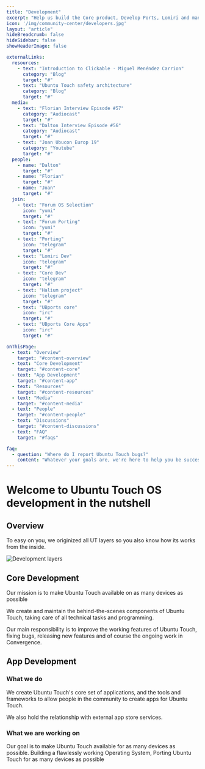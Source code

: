 ```yaml
---
title: "Development"
excerpt: "Help us build the Core product, Develop Ports, Lomiri and many more projects"
icon: '/img/community-center/developers.jpg'
layout: "article"
hideBreadcrumb: false
hideSidebar: false
showHeaderImage: false

externalLinks:
  resources:
    - text: "Introduction to Clickable - Miguel Menéndez Carrion"
      category: "Blog"
      target: "#"
    - text: "Ubuntu Touch safety architecture"
      category: "Blog"
      target: "#"
  media:
    - text: "Florian Interview Episode #57"
      category: "Audiocast"
      target: "#"
    - text: "Dalton Interview Episode #56"
      category: "Audiocast"
      target: "#"
    - text: "Joan Ubucon Europ 19"
      category: "Youtube"
      target: "#"
  people:
    - name: "Dalton"
      target: "#"
    - name: "Florian"
      target: "#"
    - name: "Joan"
      target: "#"
  join:
    - text: "Forum OS Selection"
      icon: "yumi"
      target: "#"
    - text: "Forum Porting"
      icon: "yumi"
      target: "#"
    - text: "Porting"
      icon: "telegram"
      target: "#"
    - text: "Lomiri Dev"
      icon: "telegram"
      target: "#"
    - text: "Core Dev"
      icon: "telegram"
      target: "#"
    - text: "Halium project"
      icon: "telegram"
      target: "#"
    - text: "UBports core"
      icon: "irc"
      target: "#"
    - text: "UBports Core Apps"
      icon: "irc"
      target: "#"

onThisPage:
  - text: "Overview"
    target: "#content-overview"
  - text: "Core Development"
    target: "#content-core"
  - text: "App Development"
    target: "#content-app"
  - text: "Resources"
    target: "#content-resources"
  - text: "Media"
    target: "#content-media"
  - text: "People"
    target: "#content-people"
  - text: "Discussions"
    target: "#content-discussions"
  - text: "FAQ"
    target: "#faqs"

faq:
  - question: "Where do I report Ubuntu Touch bugs?"
    content: "Whatever your goals are, we're here to help you be successful, no matter your measure of success. Are you trying to learn a new skill or get better at something you already know how to do? Are you looking for something to add to your CV for volunteering and community engagement? Maybe you just really love the mobile platform and want to see it thrive."
---
```


# Welcome to Ubuntu Touch OS development in the nutshell

## Overview

To easy on you, we originized all UT layers so you also know how its works from the inside.

![Development layers](/img/development/layers.svg)

## Core Development

Our mission is to make Ubuntu Touch available on as many devices as possible

We create and maintain the behind-the-scenes components of Ubuntu Touch, taking care of all technical tasks and programming.

Our main responsibility is to improve the working features of Ubuntu Touch, fixing bugs, releasing new features and of course the ongoing work in Convergence.


## App Development

### What we do

We create Ubuntu Touch's core set of applications, and the tools and frameworks to allow people in the community to create apps for Ubuntu Touch.

We also hold the relationship with external app store services.

### What we are working on

Our goal is to make Ubuntu Touch available for as many devices as possible. Building a flawlessly working Operating System, Porting Ubuntu Touch for as many devices as possible
